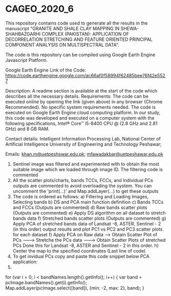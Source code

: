 
# CAGEO_2020_6
This repository contains code used to generate all the results in the manuscript "GRANITE AND SHALE CLAY MAPPING IN SHEWA-SHAHBAZGARHI COMPLEX (PAKISTAN): APPLICATION OF DECORRELATION STRETCHING AND FEATURE ORIENTED PRINCIPAL COMPONENT ANALYSIS ON MULTISPECTRAL DATA".

The code is this repository can be compiled using Google Earth Engine Javascript Platform.
 
Google Earth Engine Link of the Code: https://code.earthengine.google.com/ac66af0f58994f62485bee76f42e5527

Description: A readme section is available at the start of the code which describes all the necessary details.
Requirements: The code can be executed online by opening the link (given above) in any browser (Chrome Recommended). No specific system requirements needed. The code is executed on Google Earth Engine cloud computing platform. In our study, this code was developed and executed on a computer system with the following specifications, Intel® Core™ i5-8400 CPU @ (2.8 GHz and 2.81 GHz) and 8 GB RAM.

Contact details: Intelligent Information Processing Lab, National Center of Artificial Intelligence University of Engineering and Technology Peshawar; 

Emails:  khan.m@uetpeshswar.edu.pk; mfawadakbar@uetpeshawar.edu.pk 


1) Sentinel image was filtered and experimented with to obtain the most suitable image which we loaded through image ID. The filtering code is commented
2) All the scatter plots/charts, bands TCCs, FCCs, and Individual PCs outputs are commented to avoid overloading the system. You can uncomment the 'print(...)' and Map.addLayer(...) to get these outputs
3) The code is ordered as follows:
  a) Filtering and Loading Images, Selecting bands
  b) DS and PCA main function definition
  c) Bands TCCs and FCCs (Outputs are commented)
  d) Raw bands scatter plots (Outputs are commented)
  e) Apply DS algorithm on all dataset to stretch bands data
  f) Stretched bands scatter plots (Outputs are commented)
  g) Apply PCA of stretched bands data of Landsat -8, ASTER, Sentinel - 2 (in this order) output results and plot PC1 vs PC2 and PC3 scatter plots for each dataset
  f) Apply PCA on Raw data --> Obtain Scatter Plot of PCs ---> Stretche the PCs data ---> Obtain Scatter Plots of stretched PCs
            Done this for Landsat -8, ASTER and Sentinel - 2 in this order.
  h) Center the map to the specified coordinates (Last line of code)
4) To get invidual PCs copy and paste this code snippet below PCA application:
5) 

for (var i = 0; i < bandNames.length().getInfo(); i++) {
  var band = pcImage.bandNames().get(i).getInfo();
  Map.addLayer(pcImage.select([band]), {min: -2, max: 2}, band);
}
